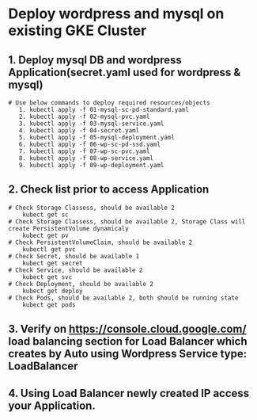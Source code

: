 # Deploy wordpress and mysql on existing GKE Cluster

## 1. Deploy mysql DB and wordpress Application(secret.yaml used for wordpress & mysql)

    # Use below commands to deploy required resources/objects
       1. kubectl apply -f 01-mysql-sc-pd-standard.yaml
       2. kubectl apply -f 02-mysql-pvc.yaml
       3. kubectl apply -f 03-mysql-service.yaml
       4. kubectl apply -f 04-secret.yaml
       5. kubectl apply -f 05-mysql-deployment.yaml
       6. kubectl apply -f 06-wp-sc-pd-ssd.yaml
       7. kubectl apply -f 07-wp-sc-pvc.yaml
       8. kubectl apply -f 08-wp-service.yaml
       9. kubectl apply -f 09-wp-deployment.yaml

## 2. Check list prior to access Application

    # Check Storage Classess, should be available 2 
        kubect get sc
    # Check Storage Classess, should be available 2, Storage Class will create PersistentVolume dynamicaly
        kubect get pv
    # Check PersistentVolumeClaim, should be available 2
        kubectl get pvc
    # Check Secret, should be available 1 
        kubect get secret
    # Check Service, should be available 2 
        kubect get svc
    # Check Deployment, should be available 2 
        kubect get deploy
    # Check Pods, should be available 2, both should be running state
        kubect get pods

## 3. Verify on https://console.cloud.google.com/ load balancing section for Load Balancer which creates by Auto using Wordpress Service type: LoadBalancer 

## 4. Using Load Balancer newly created IP access your Application.

